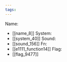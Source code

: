 ```yaml
---
tags:
---
```

Name:
- [[name_8]]
System:
- [[system_40]]
Sound:
- [[sound_156]]
Fn:
- [[e1111_function14]]
Flag:
- [[flag_9477]]
